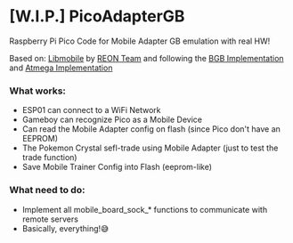 # [W.I.P.] PicoAdapterGB
Raspberry Pi Pico Code for Mobile Adapter GB emulation with real HW!

Based on: [Libmobile](https://github.com/REONTeam/libmobile-atmega) by [REON Team](https://github.com/REONTeam) and following the [BGB Implementation](https://github.com/REONTeam/libmobile-bgb) and [Atmega Implementation](https://github.com/REONTeam/libmobile-atmega)

### What works:
* ESP01 can connect to a WiFi Network
* Gameboy can recognize Pico as a Mobile Device
* Can read the Mobile Adapter config on flash (since Pico don't have an EEPROM)
* The Pokemon Crystal sefl-trade using Mobile Adapter (just to test the trade function)
* Save Mobile Trainer Config into Flash (eeprom-like)

### What need to do:
* Implement all mobile_board_sock_* functions to communicate with remote servers
* Basically, everything!😅
